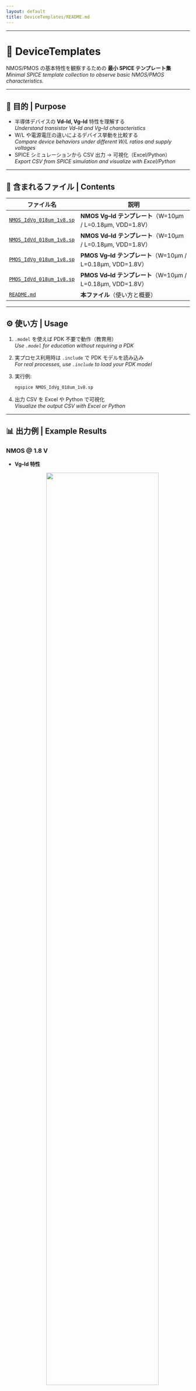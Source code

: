 ```yaml
---
layout: default
title: DeviceTemplates/README.md
---
```


---

# 🔬 DeviceTemplates

NMOS/PMOS の基本特性を観察するための **最小 SPICE テンプレート集**  
*Minimal SPICE template collection to observe basic NMOS/PMOS characteristics.*

---

## 🎯 目的 | Purpose
- 半導体デバイスの **Vd–Id, Vg–Id** 特性を理解する  
  *Understand transistor Vd–Id and Vg–Id characteristics*  
- W/L や電源電圧の違いによるデバイス挙動を比較する  
  *Compare device behaviors under different W/L ratios and supply voltages*  
- SPICE シミュレーションから CSV 出力 → 可視化（Excel/Python）  
  *Export CSV from SPICE simulation and visualize with Excel/Python*  

---

## 📂 含まれるファイル | Contents

| ファイル名 | 説明 |
|------------|------|
| [`NMOS_IdVg_018um_1v8.sp`](./NMOS_IdVg_018um_1v8.sp) | **NMOS Vg–Id テンプレート**（W=10µm / L=0.18µm, VDD=1.8V） |
| [`NMOS_IdVd_018um_1v8.sp`](./NMOS_IdVd_018um_1v8.sp) | **NMOS Vd–Id テンプレート**（W=10µm / L=0.18µm, VDD=1.8V） |
| [`PMOS_IdVg_018um_1v8.sp`](./PMOS_IdVg_018um_1v8.sp) | **PMOS Vg–Id テンプレート**（W=10µm / L=0.18µm, VDD=1.8V） |
| [`PMOS_IdVd_018um_1v8.sp`](./PMOS_IdVd_018um_1v8.sp) | **PMOS Vd–Id テンプレート**（W=10µm / L=0.18µm, VDD=1.8V） |
| [`README.md`](./README.md) | **本ファイル**（使い方と概要） |

---

## ⚙️ 使い方 | Usage

1. `.model` を使えば PDK 不要で動作（教育用）  
   *Use `.model` for education without requiring a PDK*  

2. 実プロセス利用時は `.include` で PDK モデルを読み込み  
   *For real processes, use `.include` to load your PDK model*  

3. 実行例:  
   ```bash
   ngspice NMOS_IdVg_018um_1v8.sp
   ```

4. 出力 CSV を Excel や Python で可視化  
   *Visualize the output CSV with Excel or Python*  

---

## 📊 出力例 | Example Results

### NMOS @ 1.8 V
- **Vg–Id 特性**  
  <p align="center"><img src="./images/NMOS_VgId_1v8.png" width="80%"></p>
- **Vd–Id 特性**  
  <p align="center"><img src="./images/NMOS_VdId_1v8.png" width="80%"></p>

### NMOS @ 3.3 V
- **Vg–Id 特性**  
  <p align="center"><img src="./images/NMOS_VgId_3v3.png" width="80%"></p>
- **Vd–Id 特性**  
  <p align="center"><img src="./images/NMOS_VdId_3v3.png" width="80%"></p>

---

### PMOS @ 1.8 V
  - **Vg–Id 特性**  
  <p align="center"><img src="./images/PMOS_Vgid_1v8.png" width="80%"></p>
- **Vd–Id 特性**（横軸は 0 → −VDD）  
  <p align="center"><img src="./images/PMOS_VdId_1v8.png" width="80%"></p>

### PMOS @ 3.3 V
- **Vg–Id 特性**  
  <p align="center"><img src="./images/PMOS_VgId_3v3.png" width="80%"></p>
- **Vd–Id 特性**（横軸は 0 → −VDD）  
  <p align="center"><img src="./images/PMOS_VdId_3v3.png" width="80%"></p>

---

## 🚀 今後の拡張 | Future Extensions
- PMOS 用の追加バリエーション（高電圧対応など）  
  *Add PMOS variations (e.g., high-voltage models)*  
- 短チャネル効果を確認するための W/L バリエーション  
  *W/L variations to observe short-channel effects*  
- CSV 出力と可視化の自動化スクリプト  
  *Automation scripts for CSV export and visualization*  
